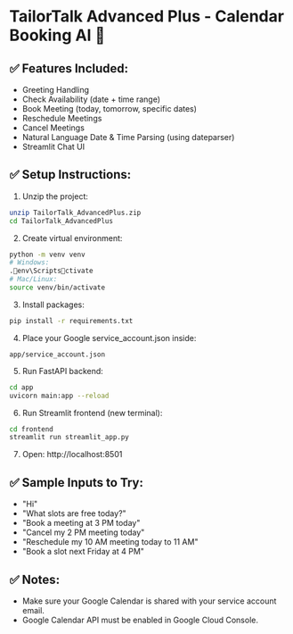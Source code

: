 # TailorTalk Advanced Plus - Calendar Booking AI 🚀

## ✅ Features Included:
- Greeting Handling
- Check Availability (date + time range)
- Book Meeting (today, tomorrow, specific dates)
- Reschedule Meetings
- Cancel Meetings
- Natural Language Date & Time Parsing (using dateparser)
- Streamlit Chat UI

## ✅ Setup Instructions:

1. Unzip the project:
```bash
unzip TailorTalk_AdvancedPlus.zip
cd TailorTalk_AdvancedPlus
```

2. Create virtual environment:
```bash
python -m venv venv
# Windows:
.env\Scriptsctivate
# Mac/Linux:
source venv/bin/activate
```

3. Install packages:
```bash
pip install -r requirements.txt
```

4. Place your Google service_account.json inside:
```
app/service_account.json
```

5. Run FastAPI backend:
```bash
cd app
uvicorn main:app --reload
```

6. Run Streamlit frontend (new terminal):
```bash
cd frontend
streamlit run streamlit_app.py
```

7. Open: http://localhost:8501

## ✅ Sample Inputs to Try:
- "Hi"
- "What slots are free today?"
- "Book a meeting at 3 PM today"
- "Cancel my 2 PM meeting today"
- "Reschedule my 10 AM meeting today to 11 AM"
- "Book a slot next Friday at 4 PM"

## ✅ Notes:
- Make sure your Google Calendar is shared with your service account email.
- Google Calendar API must be enabled in Google Cloud Console.